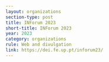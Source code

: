 ```yaml
---
layout: organizations
section-type: post
title: INForum 2023
short-title: INForum 2023
year: 2023
category: organizations
rule: Web and divulgation
link: https://dei.fe.up.pt/inforum23/
---
```

